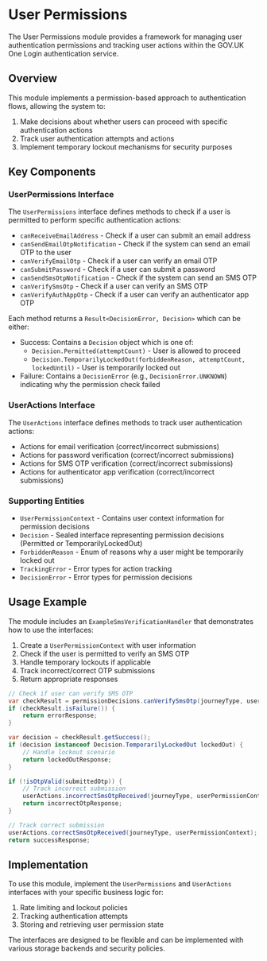 # User Permissions

The User Permissions module provides a framework for managing user authentication permissions and tracking user actions within the GOV.UK One Login authentication service.

## Overview

This module implements a permission-based approach to authentication flows, allowing the system to:

1. Make decisions about whether users can proceed with specific authentication actions
2. Track user authentication attempts and actions
3. Implement temporary lockout mechanisms for security purposes

## Key Components

### UserPermissions Interface

The `UserPermissions` interface defines methods to check if a user is permitted to perform specific authentication actions:

- `canReceiveEmailAddress` - Check if a user can submit an email address
- `canSendEmailOtpNotification` - Check if the system can send an email OTP to the user
- `canVerifyEmailOtp` - Check if a user can verify an email OTP
- `canSubmitPassword` - Check if a user can submit a password
- `canSendSmsOtpNotification` - Check if the system can send an SMS OTP
- `canVerifySmsOtp` - Check if a user can verify an SMS OTP
- `canVerifyAuthAppOtp` - Check if a user can verify an authenticator app OTP

Each method returns a `Result<DecisionError, Decision>` which can be either:

- Success: Contains a `Decision` object which is one of:
  - `Decision.Permitted(attemptCount)` - User is allowed to proceed
  - `Decision.TemporarilyLockedOut(forbiddenReason, attemptCount, lockedUntil)` - User is temporarily locked out
- Failure: Contains a `DecisionError` (e.g., `DecisionError.UNKNOWN`) indicating why the permission check failed

### UserActions Interface

The `UserActions` interface defines methods to track user authentication actions:

- Actions for email verification (correct/incorrect submissions)
- Actions for password verification (correct/incorrect submissions)
- Actions for SMS OTP verification (correct/incorrect submissions)
- Actions for authenticator app verification (correct/incorrect submissions)

### Supporting Entities

- `UserPermissionContext` - Contains user context information for permission decisions
- `Decision` - Sealed interface representing permission decisions (Permitted or TemporarilyLockedOut)
- `ForbiddenReason` - Enum of reasons why a user might be temporarily locked out
- `TrackingError` - Error types for action tracking
- `DecisionError` - Error types for permission decisions

## Usage Example

The module includes an `ExampleSmsVerificationHandler` that demonstrates how to use the interfaces:

1. Create a `UserPermissionContext` with user information
2. Check if the user is permitted to verify an SMS OTP
3. Handle temporary lockouts if applicable
4. Track incorrect/correct OTP submissions
5. Return appropriate responses

```java
// Check if user can verify SMS OTP
var checkResult = permissionDecisions.canVerifySmsOtp(journeyType, userPermissionContext);
if (checkResult.isFailure()) {
    return errorResponse;
}

var decision = checkResult.getSuccess();
if (decision instanceof Decision.TemporarilyLockedOut lockedOut) {
    // Handle lockout scenario
    return lockedOutResponse;
}

if (!isOtpValid(submittedOtp)) {
    // Track incorrect submission
    userActions.incorrectSmsOtpReceived(journeyType, userPermissionContext);
    return incorrectOtpResponse;
}

// Track correct submission
userActions.correctSmsOtpReceived(journeyType, userPermissionContext);
return successResponse;
```

## Implementation

To use this module, implement the `UserPermissions` and `UserActions` interfaces with your specific business logic for:

1. Rate limiting and lockout policies
2. Tracking authentication attempts
3. Storing and retrieving user permission state

The interfaces are designed to be flexible and can be implemented with various storage backends and security policies.
